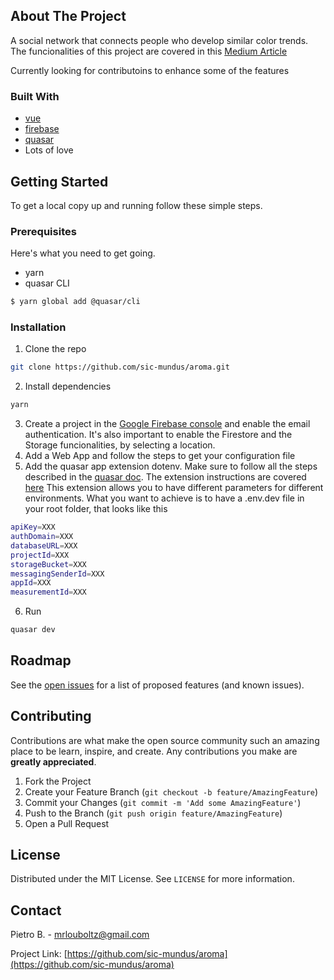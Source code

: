 
<!-- ABOUT THE PROJECT -->
## About The Project

A social network that connects people who develop similar color trends.  
The funcionalities of this project are covered in this [Medium Article](https://)

Currently looking for contributoins to enhance some of the features


### Built With

* [vue](https://vuejs.org/)
* [firebase](https://firebase.google.com/)
* [quasar](https://quasar.dev/)
* Lots of love


<!-- GETTING STARTED -->
## Getting Started

To get a local copy up and running follow these simple steps.

### Prerequisites

Here's what you need to get going.
* yarn
* quasar CLI
```sh
$ yarn global add @quasar/cli
```

### Installation
 
1. Clone the repo
```sh
git clone https://github.com/sic-mundus/aroma.git
```
2. Install dependencies
```sh
yarn
```
3. Create a project in the [Google Firebase console](https://console.firebase.google.com/) and enable the email authentication.
It's also important to enable the Firestore and the Storage funcionalities, by selecting a location.
4. Add a Web App and follow the steps to get your configuration file
5. Add the quasar app extension dotenv. Make sure to follow all the steps described in the [quasar doc](https://quasar.dev/app-extensions/introduction).
The extension instructions are covered [here](https://github.com/quasarframework/app-extension-dotenv)
This extension allows you to have different parameters for different environments.
What you want to achieve is to have a .env.dev file in your root folder, that looks like this
```sh
apiKey=XXX
authDomain=XXX
databaseURL=XXX
projectId=XXX
storageBucket=XXX
messagingSenderId=XXX
appId=XXX
measurementId=XXX
```
6. Run
```sh
quasar dev
```

<!-- ROADMAP -->
## Roadmap

See the [open issues](https://github.com/sic-mundus/aroma/issues) for a list of proposed features (and known issues).

<!-- CONTRIBUTING -->
## Contributing

Contributions are what make the open source community such an amazing place to be learn, inspire, and create. Any contributions you make are **greatly appreciated**.

1. Fork the Project
2. Create your Feature Branch (`git checkout -b feature/AmazingFeature`)
3. Commit your Changes (`git commit -m 'Add some AmazingFeature'`)
4. Push to the Branch (`git push origin feature/AmazingFeature`)
5. Open a Pull Request

<!-- LICENSE -->
## License

Distributed under the MIT License. See `LICENSE` for more information.

<!-- CONTACT -->
## Contact

Pietro B. - mrlouboltz@gmail.com

Project Link: [https://github.com/sic-mundus/aroma](https://github.com/sic-mundus/aroma)
